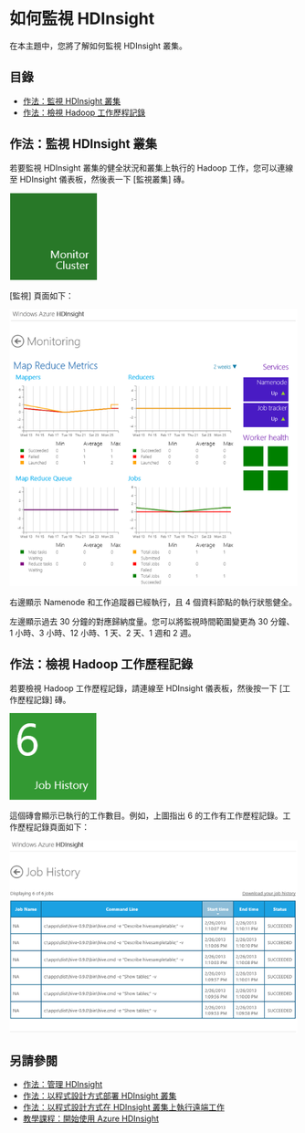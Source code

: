 <properties linkid="manage-services-hdinsight-howto-monitor-hdinsight" urlDisplayName="Monitor" pageTitle="Monitor HDInsight | Azure" metaKeywords="" description="Learn how to monitor an HDInsight cluster and view Hadoop job history through the Azure management portal." metaCanonical="" services="hdinsight" documentationCenter="" title="How to Monitor HDInsight" authors="jgao" solutions="" manager="paulettm" editor="mollybos" />

如何監視 HDInsight
==================

在本主題中，您將了解如何監視 HDInsight 叢集。

目錄
----

-   [作法：監視 HDInsight 叢集](#monitorcluster)
-   [作法：檢視 Hadoop 工作歷程記錄](#jobhistory)

作法：監視 HDInsight 叢集
-------------------------

若要監視 HDInsight 叢集的健全狀況和叢集上執行的 Hadoop 工作，您可以連線至 HDInsight 儀表板，然後表一下 [監視叢集] 磚。

![HDI.TileMonitorCluster](./media/hdinsight-monitor/HDI.TileMonitorCluster.PNG)

[監視] 頁面如下：

![HDI.MonitorPage](./media/hdinsight-monitor/HDI.MonitorPage.PNG)

右邊顯示 Namenode 和工作追蹤器已經執行，且 4 個資料節點的執行狀態健全。

左邊顯示過去 30 分鐘的對應歸納度量。您可以將監視時間範圍變更為 30 分鐘、1 小時、3 小時、12 小時、1 天、2 天、1 週和 2 週。

作法：檢視 Hadoop 工作歷程記錄
------------------------------

若要檢視 Hadoop 工作歷程記錄，請連線至 HDInsight 儀表板，然後按一下 [工作歷程記錄] 磚。

![HDI.TileJobHistory](./media/hdinsight-monitor/HDI.TileJobHistory.PNG)

這個磚會顯示已執行的工作數目。例如，上圖指出 6 的工作有工作歷程記錄。工作歷程記錄頁面如下：

![HDI.JobHistoryPage](./media/hdinsight-monitor/HDI.JobHistoryPage.PNG)

另請參閱
--------

-   [作法：管理 HDInsight](/zh-tw/manage/services/hdinsight/howto-administer-hdinsight/)
-   [作法：以程式設計方式部署 HDInsight 叢集](/zh-tw/manage/services/hdinsight/howto-deploy-cluster/)
-   [作法：以程式設計方式在 HDInsight 叢集上執行遠端工作](/zh-tw/manage/services/hdinsight/howto-execute-jobs-programmatically/)
-   [教學課程：開始使用 Azure HDInsight](/zh-tw/manage/services/hdinsight/get-started-hdinsight/)


